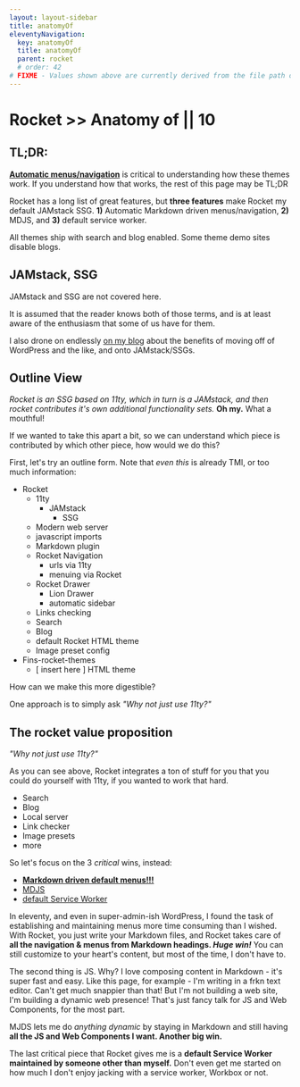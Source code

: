 ```yaml
---
layout: layout-sidebar
title: anatomyOf
eleventyNavigation:
  key: anatomyOf
  title: anatomyOf
  parent: rocket
  # order: 42
# FIXME - Values shown above are currently derived from the file path only, except order which is also commented out because it is optional. Correct as desired and delete comment(s).
---
```


# Rocket >> Anatomy of || 10

## TL;DR:

**[Automatic menus/navigation](https://rocket.modern-web.dev/guides/first-pages/manage-sidebar/)** is critical to understanding how these themes work. If you understand how that works, the rest of this page may be TL;DR

Rocket has a long list of great features, but **three features** make Rocket my default JAMstack SSG. **1)** Automatic Markdown driven menus/navigation, **2)** MDJS, and **3)** default service worker.

All themes ship with search and blog enabled. Some theme demo sites disable blogs.

## JAMstack, SSG

JAMstack and SSG are not covered here. 

It is assumed that the reader knows both of those terms, and is at least aware of the enthusiasm that some of us have for them.

I also drone on endlessly [on my blog](/blog/) about the benefits of moving off of WordPress and the like, and onto JAMstack/SSGs.

## Outline View

_Rocket is an SSG based on 11ty, which in turn is a JAMstack, and then rocket contributes it's own additional functionality sets._ **Oh my.** What a mouthful!

If we wanted to take this apart a bit, so we can understand which piece is contributed by which other piece, how would we do this?

First, let's try an outline form. Note that _even this_ is already TMI, or too much information:

- Rocket
  - 11ty
    - JAMstack
      - SSG
  - Modern web server
  - javascript imports
  - Markdown plugin
  - Rocket Navigation
    - urls via 11ty
    - menuing via Rocket
  - Rocket Drawer
    - Lion Drawer
    - automatic sidebar
  - Links checking
  - Search
  - Blog
  - default Rocket HTML theme
  - Image preset config
- Fins-rocket-themes
  - [ insert here ] HTML theme

How can we make this more digestible?

One approach is to simply ask _"Why not just use 11ty?"_

## The rocket value proposition

_"Why not just use 11ty?"_ 

As you can see above, Rocket integrates a ton of stuff for you that you could do yourself with 11ty, if you wanted to work that hard.

- Search
- Blog
- Local server
- Link checker
- Image presets
- more

So let's focus on the 3 _critical_ wins, instead:

- **[Markdown driven default menus!!!](https://rocket.modern-web.dev/guides/first-pages/manage-sidebar/)**
- [MDJS](https://rocket.modern-web.dev/docs/markdown-javascript/overview/)
- [default Service Worker](https://rocket.modern-web.dev/docs/configuration/service-worker/)

In eleventy, and even in super-admin-ish WordPress, I found the task of establishing and maintaining menus more time consuming than I wished. With Rocket, you just write your Markdown files, and Rocket takes care of **all the navigation & menus from Markdown headings. _Huge win!_** You can still customize to your heart's content, but most of the time, I don't have to.

The second thing is JS. Why? I love composing content in Markdown - it's super fast and easy. Like this page, for example - I'm writing in a frkn text editor. Can't get much snappier than that! But I'm not building a web site, I'm building a dynamic web presence! That's just fancy talk for JS and Web Components, for the most part.

MJDS lets me do _anything dynamic_ by staying in Markdown and still having **all the JS and Web Components I want. Another big win.**

The last critical piece that Rocket gives me is a **default Service Worker maintained by someone other than myself.** Don't even get me started on how much I don't enjoy jacking with a service worker, Workbox or not.
